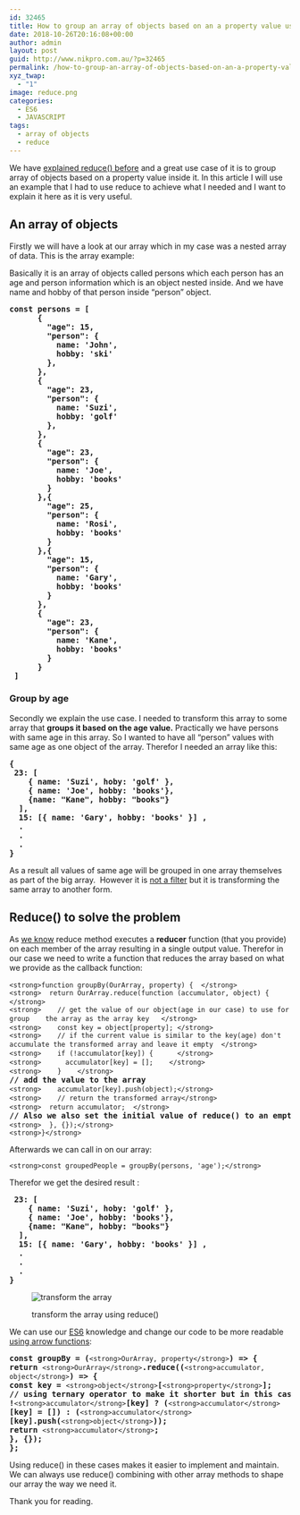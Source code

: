 ```yaml
---
id: 32465
title: How to group an array of objects based on an a property value using reduce()
date: 2018-10-26T20:16:08+00:00
author: admin
layout: post
guid: http://www.nikpro.com.au/?p=32465
permalink: /how-to-group-an-array-of-objects-based-on-an-a-property-value-using-reduce/
xyz_twap:
  - "1"
image: reduce.png
categories:
  - ES6
  - JAVASCRIPT
tags:
  - array of objects
  - reduce
---
```

We have [explained reduce() before](http://www.nikpro.com.au/javascript-es6-reduce-method/) and a great use case of it is to group array of objects based on a property value inside it. In this article I will use an example that I had to use reduce to achieve what I needed and I want to explain it here as it is very useful.

## An array of objects

Firstly we will have a look at our array which in my case was a nested array of data. This is the array example:

Basically it is an array of objects called persons which each person has an age and person information which is an object nested inside. And we have name and hobby of that person inside &#8220;person&#8221; object. 

<pre class="wp-block-preformatted"><strong>const persons = [
      {
        "age": 15,
        "person": {
          name: 'John',
          hobby: 'ski'
        },
      },
      {
        "age": 23,
        "person": {
          name: 'Suzi',
          hobby: 'golf'
        },
      },
      {
        "age": 23,
        "person": {
          name: 'Joe',
          hobby: 'books'
        }
      },{
        "age": 25,
        "person": {
          name: 'Rosi',
          hobby: 'books'
        }
      },{
        "age": 15,
        "person": {
          name: 'Gary',
          hobby: 'books'
        }
      },
      {
        "age": 23,
        "person": {
          name: 'Kane',
          hobby: 'books'
        }
      }
 ]</strong></pre>

### Group by age

Secondly we explain the use case. I needed to transform this array to some array that **groups it based on the age value.** Practically we have persons with same age in this array. So I wanted to have all &#8220;person&#8221; values with same age as one object of the array. Therefor I needed an array like this:

<pre class="wp-block-preformatted"><strong>{ 
 23: [
    { name: 'Suzi', hoby: 'golf' }, 
    { name: 'Joe', hobby: 'books'},
    {name: "Kane", hobby: "books"}
  ], 
  15: [{ name: 'Gary', hobby: 'books' }] ,
  .
  .
  .
}</strong></pre>

As a result all values of same age will be grouped in one array themselves as part of the big array.  However it is [not a filter](http://www.nikpro.com.au/practice-with-map-filter-and-sort-methods-in-javascript-the-es6-way/) but it is transforming the same array to another form.

## Reduce() to solve the problem

As <a href="https://developer.mozilla.org/en-US/docs/Web/JavaScript/Reference/Global_Objects/Array/reduce" target="_blank" rel="noreferrer noopener">we know</a> reduce method executes a **reducer** function (that you provide) on each member of the array resulting in a single output value. Therefor in our case we need to write a function that reduces the array based on what we provide as the callback function:

<pre class="wp-block-preformatted"><code>&lt;strong>function groupBy(OurArray, property) {  &lt;/strong></code><strong>
</strong><code>&lt;strong>  return OurArray.reduce(function (accumulator, object) { &lt;/strong></code><strong>
</strong><code>&lt;strong>    // get the value of our object(age in our case) to use for group    the array as the array key   &lt;/strong></code><strong>
</strong><code>&lt;strong>    const key = object[property]; &lt;/strong></code><strong>
</strong><code>&lt;strong>    // if the current value is similar to the key(age) don't accumulate the transformed array and leave it empty  &lt;/strong></code><strong>
</strong><code>&lt;strong>    if (!accumulator[key]) {      &lt;/strong></code><strong>
</strong><code>&lt;strong>      accumulator[key] = [];    &lt;/strong></code><strong>
</strong><code>&lt;strong>    }    &lt;/strong></code><strong>
// add the value to the array
</strong><code>&lt;strong>    accumulator[key].push(object);&lt;/strong></code><strong>
</strong><code>&lt;strong>    // return the transformed array&lt;/strong></code><strong>
</strong><code>&lt;strong>  return accumulator;  &lt;/strong></code><strong>
// Also we also set the initial value of reduce() to an empty object
</strong><code>&lt;strong>  }, {});&lt;/strong></code><strong>
</strong><code>&lt;strong>}&lt;/strong></code></pre>

Afterwards we can call in on our array:

<pre class="wp-block-preformatted"><code>&lt;strong>const groupedPeople = groupBy(persons, 'age');&lt;/strong></code></pre>

Therefor we get the desired result :

<pre class="wp-block-preformatted"><strong> 23: [
    { name: 'Suzi', hoby: 'golf' }, 
    { name: 'Joe', hobby: 'books'},
    {name: "Kane", hobby: "books"}
  ], 
  15: [{ name: 'Gary', hobby: 'books' }] ,
  .
  .
  .
}</strong></pre><figure class="wp-block-image">

<img class="wp-image-32469" src="http://www.nikpro.com.autransform.png" alt="transform the array" srcset="http://testgatsby.localtransform.png 550w, http://testgatsby.localtransform-300x205.png 300w" sizes="(max-width: 550px) 100vw, 550px" /> <figcaption>transform the array using reduce()</figcaption> </figure> 

We can use our [ES6](http://nikpro.com.au/category/es6) knowledge and change our code to be more readable [using arrow functions](http://www.nikpro.com.au/some-arrow-function-benefits-with-examples-explained/):

<pre class="wp-block-preformatted"><strong>const groupBy = (</strong><code>&lt;strong>OurArray, property&lt;/strong></code><strong>) =&gt; {
return </strong><code>&lt;strong>OurArray&lt;/strong></code><strong>.reduce((</strong><code>&lt;strong>accumulator, object&lt;/strong></code><strong>) =&gt; {
const key = </strong><code>&lt;strong>object&lt;/strong></code><strong>[</strong><code>&lt;strong>property&lt;/strong></code><strong>];
// using ternary operator to make it shorter but in this case it is not necessary as it might look complicated
!</strong><code>&lt;strong>accumulator&lt;/strong></code><strong>[key] ? (</strong><code>&lt;strong>accumulator&lt;/strong></code><strong>[key] = []) : (</strong><code>&lt;strong>accumulator&lt;/strong></code><strong>[key].push(</strong><code>&lt;strong>object&lt;/strong></code><strong>));
return </strong><code>&lt;strong>accumulator&lt;/strong></code><strong>;
}, {});
};</strong></pre>

Using reduce() in these cases makes it easier to implement and maintain. We can always use reduce() combining with other array methods to shape our array the way we need it.

Thank you for reading.